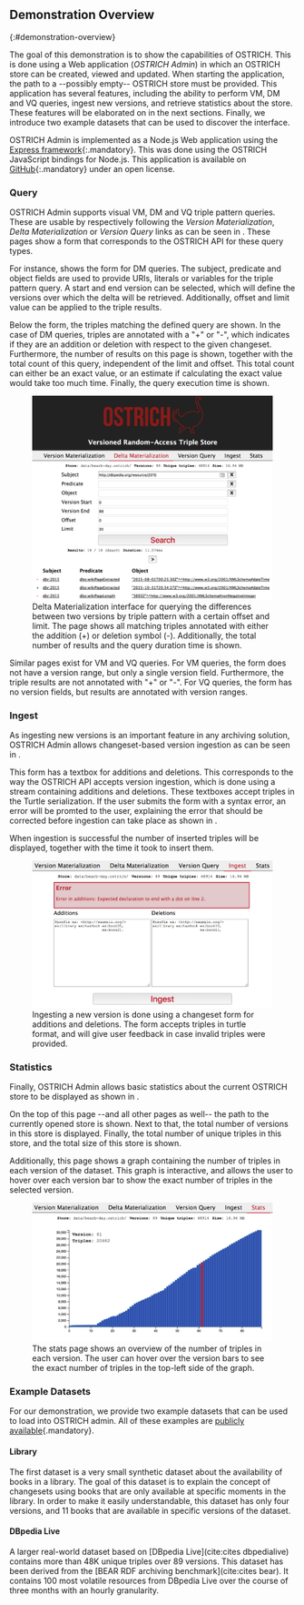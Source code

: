 ## Demonstration Overview
{:#demonstration-overview}

The goal of this demonstration is to show the capabilities of OSTRICH.
This is done using a Web application (_OSTRICH Admin_) in which an OSTRICH store can be created, viewed and updated.
When starting the application, the path to a --possibly empty-- OSTRICH store must be provided.
This application has several features, including the ability to perform VM, DM and VQ queries,
ingest new versions, and retrieve statistics about the store.
These features will be elaborated on in the next sections.
Finally, we introduce two example datasets that can be used to discover the interface.

OSTRICH Admin is implemented as a Node.js Web application using the [Express framework](https://expressjs.com/){:.mandatory}.
This was done using the OSTRICH JavaScript bindings for Node.js.
This application is available on [GitHub](https://github.com/rdfostrich/ostrich-admin){:.mandatory} under an open license.

### Query

OSTRICH Admin supports visual VM, DM and VQ triple pattern queries.
These are usable by respectively following the _Version Materialization_, _Delta Materialization_
or _Version Query_ links as can be seen in [](#demo-query).
These pages show a form that corresponds to the OSTRICH API for these query types.

For instance, [](#demo-query) shows the form for DM queries.
The subject, predicate and object fields are used to provide URIs, literals or variables for the triple pattern query.
A start and end version can be selected, which will define the versions over which the delta will be retrieved.
Additionally, offset and limit value can be applied to the triple results.

Below the form, the triples matching the defined query are shown.
In the case of DM queries, triples are annotated with a "+" or "-",
which indicates if they are an addition or deletion with respect to the given changeset.
Furthermore, the number of results on this page is shown, together with the total count of this query, independent of the limit and offset.
This total count can either be an exact value, or an estimate if calculating the exact value would take too much time.
Finally, the query execution time is shown.

<figure id="demo-query">
<img src="img/query.png" alt="[DM queries]">
<figcaption markdown="block">
Delta Materialization interface for querying the differences between
two versions by triple pattern with a certain offset and limit.
The page shows all matching triples annotated with either the addition (+) or deletion symbol (-).
Additionally, the total number of results and the query duration time is shown.
</figcaption>
</figure>

Similar pages exist for VM and VQ queries.
For VM queries, the form does not have a version range, but only a single version field.
Furthermore, the triple results are not annotated with "+" or "-".
For VQ queries, the form has no version fields, but results are annotated with version ranges.

### Ingest

As ingesting new versions is an important feature in any archiving solution,
OSTRICH Admin allows changeset-based version ingestion as can be seen in [](#demo-ingest).

This form has a textbox for additions and deletions.
This corresponds to the way the OSTRICH API accepts version ingestion,
which is done using a stream containing additions and deletions.
These textboxes accept triples in the Turtle serialization.
If the user submits the form with a syntax error, an error will be promted to the user,
explaining the error that should be corrected before ingestion can take place as shown in [](#demo-ingest).

When ingestion is successful the number of inserted triples will be displayed,
together with the time it took to insert them.

<figure id="demo-ingest">
<img src="img/ingest.png" alt="[Ingest]">
<figcaption markdown="block">
Ingesting a new version is done using a changeset form for additions and deletions.
The form accepts triples in turtle format, and will give user feedback in case invalid triples were provided.
</figcaption>
</figure>

### Statistics

Finally, OSTRICH Admin allows basic statistics about the current OSTRICH store to be displayed as shown in [](#demo-stats).

On the top of this page --and all other pages as well-- the path to the currently opened store is shown.
Next to that, the total number of versions in this store is displayed.
Finally, the total number of unique triples in this store, and the total size of this store is shown.

Additionally, this page shows a graph containing the number of triples in each version of the dataset.
This graph is interactive, and allows the user to hover over each version bar to show the exact number of triples in the selected version.

<figure id="demo-stats">
<img src="img/stats.png" alt="[Stats]">
<figcaption markdown="block">
The stats page shows an overview of the number of triples in each version.
The user can hover over the version bars to see the exact number of triples in the top-left side of the graph.
</figcaption>
</figure>

### Example Datasets

For our demonstration, we provide two example datasets that can be used to load into OSTRICH admin.
All of these examples are [publicly available](https://linkedsoftwaredependencies.org/raw/ostrich/datasets/){.mandatory}.

#### Library

The first dataset is a very small synthetic dataset about the availability of books in a library.
The goal of this dataset is to explain the concept of changesets using books that are only available at specific moments in the library.
In order to make it easily understandable, this dataset has only four versions, and 11 books that are available in specific versions of the dataset.

#### DBpedia Live

A larger real-world dataset based on [DBpedia Live](cite:cites dbpedialive) contains more than 48K unique triples over 89 versions.
This dataset has been derived from the [BEAR RDF archiving benchmark](cite:cites bear).
It contains 100 most volatile resources from DB­pedia Live over the course of three months with an hourly granularity.
